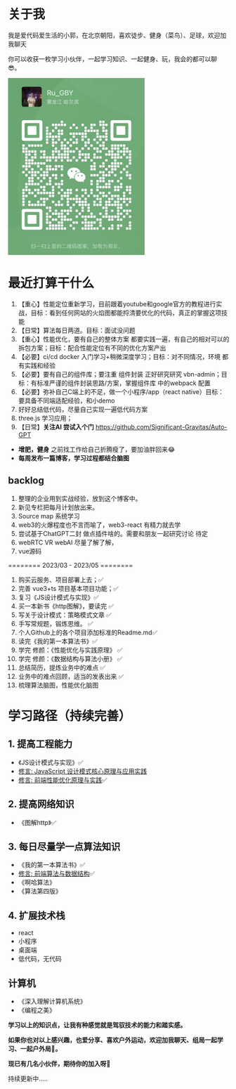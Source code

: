 # 关于我
我是爱代码爱生活的小郭，在北京朝阳，喜欢徒步、健身（菜鸟）、足球，欢迎加我聊天

你可以收获一枚学习小伙伴，一起学习知识、一起健身、玩，我会的都可以聊😎。

<img src="./img/Wechat.jpg" style="zoom:50%">


# 最近打算干什么
1. 【重心】性能定位重新学习，目前跟着youtube和google官方的教程进行实战，目标：看到任何网站的火焰图都能捋清要优化的代码，真正的掌握这项技能
2. 【日常】算法每日两道。目标：面试没问题
3. 【重心】性能优化，要有自己的整体方案 都要实践一遍，有自己的相对可以的拆包方案；目标：配合性能定位有不同的优化方案产出
4. 【必要】ci/cd docker 入门学习+稍微深度学习；目标：对不同情况，环境 都有实践和经验
5. 【必要】要有自己的组件库；要注重 组件封装  正好研究研究 vbn-admin；目标：有标准严谨的组件封装思路/方案，掌握组件库 中的webpack 配置
6. 【必要】弥补自己C端上的不足，做一个小程序/app（react native）目标：要具备不同端适配经验，和小demo
7. 好好总结低代码，尽量自己实现一遍低代码方案
8. three.js 学习应用；
9. 【日常】**关注AI 尝试入个门** https://github.com/Significant-Gravitas/Auto-GPT

- **增肥，健身** 之前找工作给自己折腾瘦了，要加油胖回来😂
- **每周发布一篇博客，学习过程都结合脑图**

## backlog
1. 整理的企业用到实战经验，放到这个博客中。
2. 新见专栏把每月计划放出来。 
3. Source map 系统学习
4. web3的火爆程度也不言而喻了，web3-react 有精力就去学
5. 尝试基于ChatGPT二封 做点插件啥的。需要和朋友一起研究讨论 待定
6. webRTC VR webAI 尽量了解了解，
7. vue源码 


======== 2023/03 - 2023/05 ========
1. 购买云服务、项目部署上去；✅
2. 完善 vue3+ts 项目基本项目功能；✅
3. 复习《JS设计模式与实现》✅
4. 买一本新书《http图解》，要读完 ✅
5. 写关于设计模式：策略模式文章 ✅
6. 手写常规题，锻炼思维。 ✅
7. 个人Github上的各个项目添加标准的Readme.md✅
8. 读完《我的第一本算法书》✅
9. 学完 修颜：《性能优化与实践原理》 ✅
10. 学完 修颜：《数据结构与算法小册》 ✅
11. 总结简历，提炼业务中的难点 ✅
12. 业务中的难点回顾，适当的发表出来 ✅
13. 梳理算法脑图，性能优化脑图 


# 学习路径（持续完善）
## 1. 提高工程能力
  - 《JS设计模式与实现》✅
  - [修言: JavaScript 设计模式核⼼原理与应⽤实践](https://juejin.cn/book/6844733790204461070?utm_source=profile_book)
  - [修言: 前端性能优化原理与实践](https://juejin.cn/book/6844733750048210957/section/6844733750031417352#heading-4)✅

## 2. 提高网络知识
  - 《图解http》✅

## 3. 每日尽量学一点算法知识
  - 《我的第一本算法书》✅
  - [修言: 前端算法与数据结构](https://juejin.cn/book/6844733800300150797/section/6844733800283373575)✅
  - 《啊哈算法》
  - 《算法第四版》 
## 4. 扩展技术栈
  - react
  - 小程序
  - 桌面端
  - 低代码，无代码
## 计算机
  - 《深入理解计算机系统》
  - 《编程之美》

**学习以上的知识点，让我有种感觉就是驾驭技术的能力和踏实感。**

**如果你也对以上感兴趣，也爱分享、喜欢户外运动，欢迎加我聊天、组局一起学习、一起户外局🎉。**

**现已有几名小伙伴，期待你的加入呀👏**

持续更新中.....
